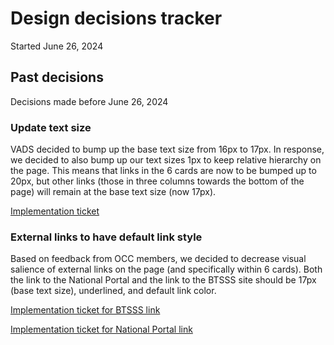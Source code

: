 # Design decisions tracker
Started June 26, 2024

## Past decisions 
Decisions made before June 26, 2024

### Update text size
VADS decided to bump up the base text size from 16px to 17px. In response, we decided to also bump up our text sizes 1px to keep relative hierarchy on the page. This means that links in the 6 cards are now to be bumped up to 20px, but other links (those in three columns towards the bottom of the page) will remain at the base text size (now 17px).  

[Implementation ticket](https://github.com/department-of-veterans-affairs/va.gov-team/issues/85688)

### External links to have default link style
Based on feedback from OCC members, we decided to decrease visual salience of external links on the page (and specifically within 6 cards). Both the link to the National Portal and the link to the BTSSS site should be 17px (base text size), underlined, and default link color. 

[Implementation ticket for BTSSS link](https://app.zenhub.com/workspaces/mhv-on-vagov-landing-page-62619a987d74510018ecc546/issues/gh/department-of-veterans-affairs/va.gov-team/82707)

[Implementation ticket for National Portal link](https://github.com/department-of-veterans-affairs/va.gov-team/issues/84572)
